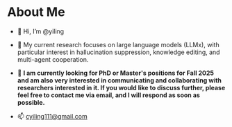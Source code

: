 # About Me
- 👋 Hi, I’m @yiling

- 🌱 My current research focuses on large language models (LLMx), with particular interest in hallucination suppression, knowledge editing, and multi-agent cooperation.
- 💞️ **I am currently looking for PhD or Master's positions for Fall 2025 and am also very interested in communicating and collaborating with researchers interested in it. If you would like to discuss further, please feel free to contact me via email, and I will respond as soon as possible.** 
- 📫 cyiling111@gmail.com 

<!---
Iriseve/Iriseve is a ✨ special ✨ repository because its `README.md` (this file) appears on your GitHub profile.
You can click the Preview link to take a look at your changes.
--->
